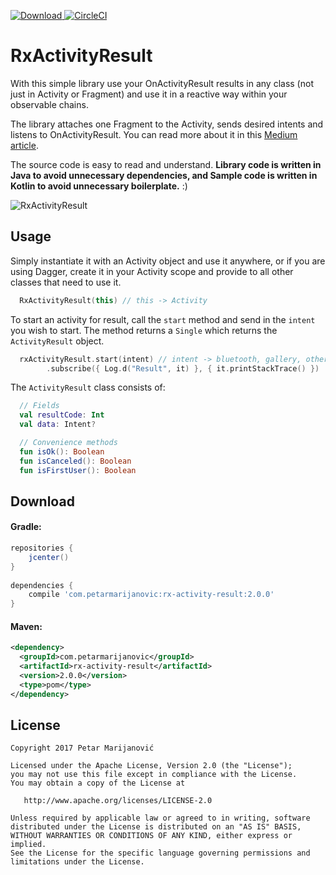 [ ![Download](https://api.bintray.com/packages/petarmarijanovic/maven/rx-activity-result/images/download.svg) ](https://bintray.com/petarmarijanovic/maven/rx-activity-result/_latestVersion)
[![CircleCI](https://circleci.com/gh/PetarMarijanovic/RxActivityResult/tree/master.svg?style=svg)](https://circleci.com/gh/PetarMarijanovic/RxActivityResult/tree/master)

# RxActivityResult

With this simple library use your OnActivityResult results in any class (not just in Activity or Fragment) and use it in a reactive way within your observable chains. 

The library attaches one Fragment to the Activity, sends desired intents and listens to OnActivityResult. You can read more about it in this [Medium article][1].

The source code is easy to read and understand.
**Library code is written in Java to avoid unnecessary dependencies, and Sample code is written in Kotlin to avoid unnecessary boilerplate.** :)

![RxActivityResult](https://media.giphy.com/media/l41JQiEb7pJOqAknu/giphy.gif)

Usage
-----

Simply instantiate it with an Activity object and use it anywhere, or if you are using Dagger, create it in your Activity scope and provide to all other classes that need to use it.
```kotlin
  RxActivityResult(this) // this -> Activity
```

To start an activity for result, call the `start` method and send in the `intent` you wish to start. The method returns a `Single` which returns the `ActivityResult` object.
```kotlin
  rxActivityResult.start(intent) // intent -> bluetooth, gallery, other activity...
        .subscribe({ Log.d("Result", it) }, { it.printStackTrace() })       
```

The `ActivityResult` class consists of:
```kotlin
  // Fields
  val resultCode: Int
  val data: Intent?

  // Convenience methods
  fun isOk(): Boolean
  fun isCanceled(): Boolean
  fun isFirstUser(): Boolean
```
Download
--------

#### Gradle:
```groovy
repositories {
    jcenter()
}
    
dependencies {
    compile 'com.petarmarijanovic:rx-activity-result:2.0.0'
}
```

#### Maven:
```xml
<dependency>
  <groupId>com.petarmarijanovic</groupId>
  <artifactId>rx-activity-result</artifactId>
  <version>2.0.0</version>
  <type>pom</type>
</dependency>
```

License
-------

    Copyright 2017 Petar Marijanović

    Licensed under the Apache License, Version 2.0 (the "License");
    you may not use this file except in compliance with the License.
    You may obtain a copy of the License at

       http://www.apache.org/licenses/LICENSE-2.0

    Unless required by applicable law or agreed to in writing, software
    distributed under the License is distributed on an "AS IS" BASIS,
    WITHOUT WARRANTIES OR CONDITIONS OF ANY KIND, either express or implied.
    See the License for the specific language governing permissions and
    limitations under the License.

[1]: https://medium.com/@petar.marijanovic/rxactivityresult-fc2976d497b9
